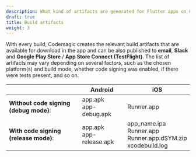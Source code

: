 ```yaml
---
description: What kind of artifacts are generated for Flutter apps on Codemagic CI/CD
draft: true
title: Build artifacts
weight: 3
---
```


With every build, Codemagic creates the relevant build artifacts that are available for download in the app and can be also published to **email**, **Slack** and **Google Play Store** / **App Store Connect (TestFlight)**. The list of artifacts may vary depending on several factors, such as the chosen platform(s) and build mode, whether code signing was enabled, if there were tests present, and so on.

|                                           | <b>Android</b>               | <b>iOS</b>                                                          |
| ----------------------------------------- | ---------------------------- | ------------------------------------------------------------------- |
| <b>Without code signing (debug mode)</b>: | app.apk <br> app-debug.apk   | Runner.app                                                          |
| <b>With code signing (release mode)</b>:  | app.apk <br> app-release.apk | app_name.ipa<br>Runner.app<br>Runner.app.dSYM.zip<br>xcodebuild.log |

